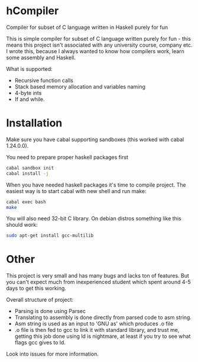 # hCompiler
Compiler for subset of C language written in Haskell purely for fun

This is simple compiler for subset of C language written purely for fun - this means this project isn't associated with any university course, company etc. I wrote this, because I always wanted to know how compilers work, learn some assembly and Haskell.

What is supported:

- Recursive function calls
- Stack based memory allocation and variables naming
- 4-byte ints
- If and while.

# Installation

Make sure you have cabal supporting sandboxes (this worked with cabal 1.24.0.0).

You need to prepare proper haskell packages first
```bash
cabal sandbox init
cabal install -j
```

When you have needed haskell packages it's time to compile project. The easiest way is to start cabal with new shell and run make:

```bash
cabal exec bash
make
```

You will also need 32-bit C library. On debian distros something like this should work:

```bash
sudo apt-get install gcc-multilib
```

# Other

This project is very small and has many bugs and lacks ton of features. But you can't expect much from inexperienced student which spent around 4-5 days to get this working.


Overall structure of project:
- Parsing is done using Parsec
- Translating to assembly is done directly from parsed code to asm string.
- Asm string is used as an input to 'GNU as' which produces .o file
- .o file is then fed to gcc to link it with standard library, and trust me, getting this job done using ld is nightmare, at least if you try to see what flags gcc gives to ld.

Look into issues for more information.
